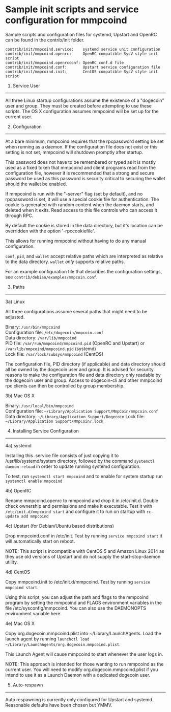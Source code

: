 Sample init scripts and service configuration for mmpcoind
==========================================================

Sample scripts and configuration files for systemd, Upstart and OpenRC
can be found in the contrib/init folder.

    contrib/init/mmpcoind.service:    systemd service unit configuration
    contrib/init/mmpcoind.openrc:     OpenRC compatible SysV style init script
    contrib/init/mmpcoind.openrcconf: OpenRC conf.d file
    contrib/init/mmpcoind.conf:       Upstart service configuration file
    contrib/init/mmpcoind.init:       CentOS compatible SysV style init script

1. Service User
---------------------------------

All three Linux startup configurations assume the existence of a "dogecoin" user
and group.  They must be created before attempting to use these scripts.
The OS X configuration assumes mmpcoind will be set up for the current user.

2. Configuration
---------------------------------

At a bare minimum, mmpcoind requires that the rpcpassword setting be set
when running as a daemon.  If the configuration file does not exist or this
setting is not set, mmpcoind will shutdown promptly after startup.

This password does not have to be remembered or typed as it is mostly used
as a fixed token that mmpcoind and client programs read from the configuration
file, however it is recommended that a strong and secure password be used
as this password is security critical to securing the wallet should the
wallet be enabled.

If mmpcoind is run with the "-server" flag (set by default), and no rpcpassword is set,
it will use a special cookie file for authentication. The cookie is generated with random
content when the daemon starts, and deleted when it exits. Read access to this file
controls who can access it through RPC.

By default the cookie is stored in the data directory, but it's location can be overridden
with the option '-rpccookiefile'.

This allows for running mmpcoind without having to do any manual configuration.

`conf`, `pid`, and `wallet` accept relative paths which are interpreted as
relative to the data directory. `wallet` *only* supports relative paths.

For an example configuration file that describes the configuration settings,
see `contrib/debian/examples/mmpcoin.conf`.

3. Paths
---------------------------------

3a) Linux

All three configurations assume several paths that might need to be adjusted.

Binary:              `/usr/bin/mmpcoind`  
Configuration file:  `/etc/dogecoin/mmpcoin.conf`  
Data directory:      `/var/lib/mmpcoind`  
PID file:            `/var/run/mmpcoind/mmpcoind.pid` (OpenRC and Upstart) or `/var/lib/mmpcoind/mmpcoind.pid` (systemd)  
Lock file:           `/var/lock/subsys/mmpcoind` (CentOS)  

The configuration file, PID directory (if applicable) and data directory
should all be owned by the dogecoin user and group.  It is advised for security
reasons to make the configuration file and data directory only readable by the
dogecoin user and group.  Access to dogecoin-cli and other mmpcoind rpc clients
can then be controlled by group membership.

3b) Mac OS X

Binary:              `/usr/local/bin/mmpcoind`  
Configuration file:  `~/Library/Application Support/MmpCoin/mmpcoin.conf`  
Data directory:      `~/Library/Application Support/Dogecoin`
Lock file:           `~/Library/Application Support/MmpCoin/.lock`

4. Installing Service Configuration
-----------------------------------

4a) systemd

Installing this .service file consists of just copying it to
/usr/lib/systemd/system directory, followed by the command
`systemctl daemon-reload` in order to update running systemd configuration.

To test, run `systemctl start mmpcoind` and to enable for system startup run
`systemctl enable mmpcoind`

4b) OpenRC

Rename mmpcoind.openrc to mmpcoind and drop it in /etc/init.d.  Double
check ownership and permissions and make it executable.  Test it with
`/etc/init.d/mmpcoind start` and configure it to run on startup with
`rc-update add mmpcoind`

4c) Upstart (for Debian/Ubuntu based distributions)

Drop mmpcoind.conf in /etc/init.  Test by running `service mmpcoind start`
it will automatically start on reboot.

NOTE: This script is incompatible with CentOS 5 and Amazon Linux 2014 as they
use old versions of Upstart and do not supply the start-stop-daemon utility.

4d) CentOS

Copy mmpcoind.init to /etc/init.d/mmpcoind. Test by running `service mmpcoind start`.

Using this script, you can adjust the path and flags to the mmpcoind program by
setting the mmpcoind and FLAGS environment variables in the file
/etc/sysconfig/mmpcoind. You can also use the DAEMONOPTS environment variable here.

4e) Mac OS X

Copy org.dogecoin.mmpcoind.plist into ~/Library/LaunchAgents. Load the launch agent by
running `launchctl load ~/Library/LaunchAgents/org.dogecoin.mmpcoind.plist`.

This Launch Agent will cause mmpcoind to start whenever the user logs in.

NOTE: This approach is intended for those wanting to run mmpcoind as the current user.
You will need to modify org.dogecoin.mmpcoind.plist if you intend to use it as a
Launch Daemon with a dedicated dogecoin user.

5. Auto-respawn
-----------------------------------

Auto respawning is currently only configured for Upstart and systemd.
Reasonable defaults have been chosen but YMMV.
